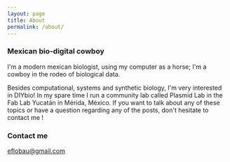```yaml
---
layout: page
title: About
permalink: /about/
---
```


### Mexican bio-digital cowboy

I'm a modern mexican biologist, using my computer as a horse; I'm a cowboy in the rodeo of biological data. 

Besides computational, systems and synthetic biology, I'm very interested in DIYbio! In my spare time I run a community lab called Plasmid Lab in the Fab Lab Yucatán in Mérida, México. If you want to talk about any of these topics or have a question regarding any of the posts, don't hesitate to contact me ! 

### Contact me

[eflobau@gmail.com](mailto:eflobau@gmail.com)
